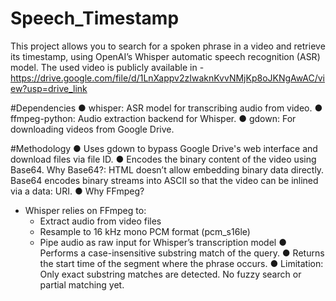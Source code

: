 # Speech_Timestamp
This project allows you to search for a spoken phrase in a video and retrieve its timestamp, using OpenAI’s Whisper automatic speech recognition (ASR) model.
The used video is publicly available in -
https://drive.google.com/file/d/1LnXappv2zIwaknKvvNMjKp8oJKNgAwAC/view?usp=drive_link

#Dependencies
● whisper: ASR model for transcribing audio from video.
● ffmpeg-python: Audio extraction backend for Whisper.
● gdown: For downloading videos from Google Drive.

#Methodology
● Uses gdown to bypass Google Drive's web interface and download files via file ID.
● Encodes the binary content of the video using Base64. Why Base64?: HTML doesn’t allow embedding binary data directly. Base64 encodes binary streams into ASCII so that the video can be inlined via a data: URI.
● Why FFmpeg?
- Whisper relies on FFmpeg to:
   - Extract audio from video files
   - Resample to 16 kHz mono PCM format (pcm_s16le)
   - Pipe audio as raw input for Whisper’s transcription model
● Performs a case-insensitive substring match of the query.
● Returns the start time of the segment where the phrase occurs.
● Limitation: Only exact substring matches are detected. No fuzzy search or partial matching yet.

